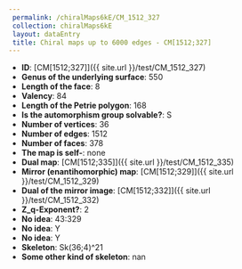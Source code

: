 ```yaml
--- 
 permalink: /chiralMaps6kE/CM_1512_327 
 collection: chiralMaps6kE
 layout: dataEntry
 title: Chiral maps up to 6000 edges - CM[1512;327]
---
```


- **ID**: [CM[1512;327]]({{ site.url }}/test/CM_1512_327)
- **Genus of the underlying surface**: 550
- **Length of the face**: 8
- **Valency**: 84
- **Length of the Petrie polygon**: 168
- **Is the automorphism group solvable?**: S
- **Number of vertices**: 36
- **Number of edges**: 1512
- **Number of faces**: 378
- **The map is self-**: none
- **Dual map**: [CM[1512;335]]({{ site.url }}/test/CM_1512_335)
- **Mirror (enantihomorphic) map**: [CM[1512;329]]({{ site.url }}/test/CM_1512_329)
- **Dual of the mirror image**: [CM[1512;332]]({{ site.url }}/test/CM_1512_332)
- **Z_q-Exponent?**: 2
- **No idea**:  43:329
- **No idea**: Y
- **No idea**: Y
- **Skeleton**: Sk(36;4)^21
- **Some other kind of skeleton**: nan
